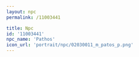 ```yaml
---
layout: npc
permalink: /11003441

title: Npc
id: '11003441'
npc_name: 'Pathos'
icon_url: 'portrait/npc/02030011_m_patos_p.png'
---
```

